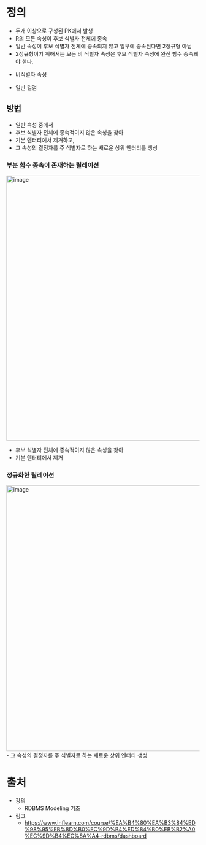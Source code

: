 # 정의
- 두개 이상으로 구성된 PK에서 발생
- R의 모든 속성이 후보 식별자 전체에 종속
- 일반 속성이 후보 식별자 전체에 종속되지 않고 일부에 종속된다면 2정규형 아님
- 2정규형이기 위해서는 모든 비 식별자 속성은 후보 식별자 속성에 완전 함수 종속돼야 한다.


* 비식별자 속성
- 일반 컬럼

## 방법
- 일반 속성 중에서
- 후보 식별자 전체에 종속적이지 않은 속성을 찾아
- 기본 엔터티에서 제거하고,
- 그 속성의 결정자를 주 식별자로 하는 새로운 상위 엔터티를 생성

### 부분 함수 종속이 존재하는 릴레이션
<img width="691" alt="image" src="https://github.com/HJC96/Study/assets/87226129/7d02507d-7fa9-48de-b951-f0d58d0eb7d7">

- 후보 식별자 전체에 종속적이지 않은 속성을 찾아
- 기본 엔터티에서 제거


### 정규화한 릴레이션
<img width="693" alt="image" src="https://github.com/HJC96/Study/assets/87226129/122ce2bc-d860-46cf-8753-e06def3b2190">
- 그 속성의 결정자를 주 식별자로 하는 새로운 상위 엔터티 생성






# 출처
- 강의
  - RDBMS Modeling 기초
- 링크
  - https://www.inflearn.com/course/%EA%B4%80%EA%B3%84%ED%98%95%EB%8D%B0%EC%9D%B4%ED%84%B0%EB%B2%A0%EC%9D%B4%EC%8A%A4-rdbms/dashboard

